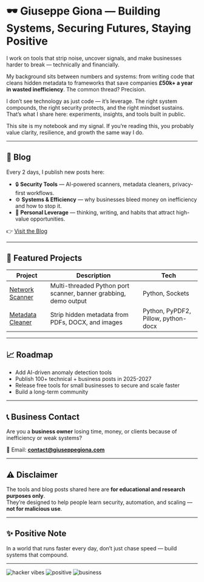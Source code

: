 # 🕶️ Giuseppe Giona — Building Systems, Securing Futures, Staying Positive

I work on tools that strip noise, uncover signals, and make businesses harder to break — technically and financially.  

My background sits between numbers and systems: from writing code that cleans hidden metadata to frameworks that save companies **£50k+ a year in wasted inefficiency**. The common thread? Precision.  

I don’t see technology as just code — it’s leverage. The right system compounds, the right security protects, and the right mindset sustains. That’s what I share here: experiments, insights, and tools built in public.  

This site is my notebook and my signal. If you’re reading this, you probably value clarity, resilience, and growth the same way I do.  

---

## 📝 Blog
Every 2 days, I publish new posts here:  
- 🔒 **Security Tools** — AI-powered scanners, metadata cleaners, privacy-first workflows.  
- ⚙️ **Systems & Efficiency** — why businesses bleed money on inefficiency and how to stop it.  
- 🚀 **Personal Leverage** — thinking, writing, and habits that attract high-value opportunities.  

👉 [Visit the Blog](https://giuseppegiona.com)

---

## 📂 Featured Projects
| Project | Description | Tech |
|---------|-------------|------|
| [Network Scanner](https://github.com/Giuseppe552/network-scanner) | Multi-threaded Python port scanner, banner grabbing, demo output | Python, Sockets |
| [Metadata Cleaner](https://github.com/Giuseppe552/metadata-cleaner) | Strip hidden metadata from PDFs, DOCX, and images | Python, PyPDF2, Pillow, python-docx |

---

## 📈 Roadmap
- Add AI-driven anomaly detection tools  
- Publish 100+ technical + business posts in 2025-2027  
- Release free tools for small businesses to secure and scale faster  
- Build a long-term community

---

## 📞 Business Contact
Are you a **business owner** losing time, money, or clients because of inefficiency or weak systems?  

📧 Email: **contact@giuseppegiona.com**  


---

## ⚠️ Disclaimer
The tools and blog posts shared here are **for educational and research purposes only**.  
They’re designed to help people learn security, automation, and scaling — **not for malicious use**.  

---

## ✨ Positive Note
In a world that runs faster every day, don’t just chase speed — build systems that compound.  

---

![hacker vibes](https://img.shields.io/badge/Theme-Hacker-green?style=for-the-badge&logo=github) 
![positive](https://img.shields.io/badge/Mindset-Positive-blue?style=for-the-badge&logo=sparkles)
![business](https://img.shields.io/badge/Focus-B2B_Strategy-orange?style=for-the-badge&logo=target)
